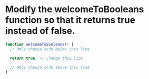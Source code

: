 # Modify the welcomeToBooleans function so that it returns true instead of false.

````Javascript
function welcomeToBooleans() {
  // Only change code below this line

  return true; // Change this line

  // Only change code above this line
}```
````
